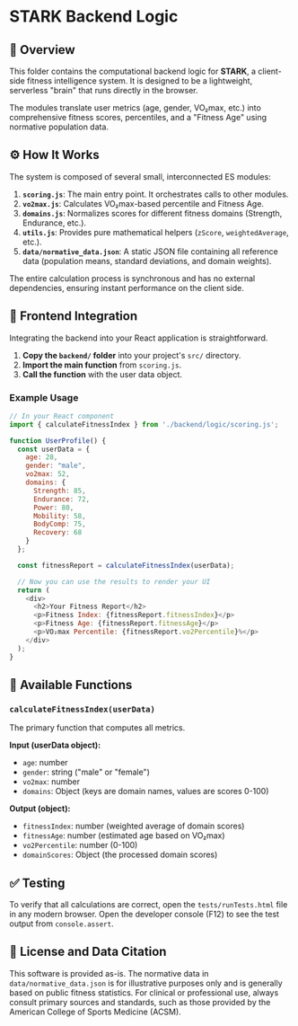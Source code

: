 # STARK Backend Logic

## 🎯 Overview

This folder contains the computational backend logic for **STARK**, a client-side fitness intelligence system. It is designed to be a lightweight, serverless "brain" that runs directly in the browser.

The modules translate user metrics (age, gender, VO₂max, etc.) into comprehensive fitness scores, percentiles, and a "Fitness Age" using normative population data.

## ⚙️ How It Works

The system is composed of several small, interconnected ES modules:

1.  **`scoring.js`**: The main entry point. It orchestrates calls to other modules.
2.  **`vo2max.js`**: Calculates VO₂max-based percentile and Fitness Age.
3.  **`domains.js`**: Normalizes scores for different fitness domains (Strength, Endurance, etc.).
4.  **`utils.js`**: Provides pure mathematical helpers (`zScore`, `weightedAverage`, etc.).
5.  **`data/normative_data.json`**: A static JSON file containing all reference data (population means, standard deviations, and domain weights).

The entire calculation process is synchronous and has no external dependencies, ensuring instant performance on the client side.

## 🚀 Frontend Integration

Integrating the backend into your React application is straightforward.

1.  **Copy the `backend/` folder** into your project's `src/` directory.
2.  **Import the main function** from `scoring.js`.
3.  **Call the function** with the user data object.

### Example Usage

```javascript
// In your React component
import { calculateFitnessIndex } from './backend/logic/scoring.js';

function UserProfile() {
  const userData = {
    age: 28,
    gender: "male",
    vo2max: 52,
    domains: {
      Strength: 85,
      Endurance: 72,
      Power: 80,
      Mobility: 58,
      BodyComp: 75,
      Recovery: 68
    }
  };

  const fitnessReport = calculateFitnessIndex(userData);

  // Now you can use the results to render your UI
  return (
    <div>
      <h2>Your Fitness Report</h2>
      <p>Fitness Index: {fitnessReport.fitnessIndex}</p>
      <p>Fitness Age: {fitnessReport.fitnessAge}</p>
      <p>VO₂max Percentile: {fitnessReport.vo2Percentile}%</p>
    </div>
  );
}
```

## 🧮 Available Functions

### `calculateFitnessIndex(userData)`

The primary function that computes all metrics.

**Input (userData object):**

- `age`: number
- `gender`: string ("male" or "female")
- `vo2max`: number
- `domains`: Object (keys are domain names, values are scores 0-100)

**Output (object):**

- `fitnessIndex`: number (weighted average of domain scores)
- `fitnessAge`: number (estimated age based on VO₂max)
- `vo2Percentile`: number (0-100)
- `domainScores`: Object (the processed domain scores)

## ✅ Testing

To verify that all calculations are correct, open the `tests/runTests.html` file in any modern browser. Open the developer console (F12) to see the test output from `console.assert`.

## 📄 License and Data Citation

This software is provided as-is. The normative data in `data/normative_data.json` is for illustrative purposes only and is generally based on public fitness statistics. For clinical or professional use, always consult primary sources and standards, such as those provided by the American College of Sports Medicine (ACSM).
